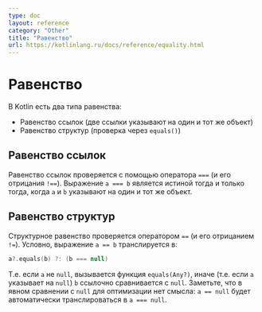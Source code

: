 ```yaml
---
type: doc
layout: reference
category: "Other"
title: "Равенство"
url: https://kotlinlang.ru/docs/reference/equality.html
---
```


<!--# Equality-->
# Равенство

<!--In Kotlin there are two types of equality:-->
В Kotlin есть два типа равенства:

<!--* Referential equality (two references point to the same object)
* Structural equality (a check for `equals()`)-->
* Равенство ссылок (две ссылки указывают на один и тот же объект)
* Равенство структур (проверка через `equals()`)

<!--## Referential equality-->
## Равенство ссылок

<!--Referential equality is checked by the `===` operation (and its negated counterpart `!==`). `a === b` evaluates to
true if and only if `a` and `b` point to the same object.-->
Равенство ссылок проверяется с помощью оператора `===` (и его отрицания `!==`). Выражение `a === b` является истиной тогда и только тогда, когда `a` и `b` указывают на один и тот же объект.

<!--## Structural equality-->
## Равенство структур

<!--Structural equality is checked by the `==` operation (and its negated counterpart `!=`). By convention, an expression like `a == b` is translated to -->
Структурное равенство проверяется оператором `==`  (и его отрицанием `!=`). Условно, выражение `a == b` транслируется в:

``` kotlin
a?.equals(b) ?: (b === null)
```

<!--I.e. if `a` is not `null`, it calls the `equals(Any?)` function, otherwise (i.e. `a` is `null`) it checks that `b` is referentially equal to `null`.

Note that there's no point in optimizing your code when comparing to `null` explicitly: `a == null` will be automatically translated to `a === null`.-->

Т.е. если `a` не `null`, вызывается функция `equals(Any?)`, иначе (т.е. если `a` указывает на `null`) `b` ссылочно сравнивается с `null`.
Заметьте, что в явном сравнении с `null` для оптимизации нет смысла: `a == null` будет автоматически транслироваться в `a === null`.

